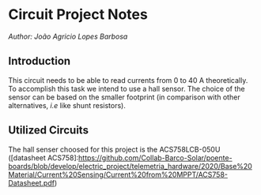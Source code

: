 # Circuit Project Notes

*Author: João Agricio Lopes Barbosa*

## Introduction
This circuit needs to be able to read currents from 0 to 40 A theoretically. To accomplish this task we intend to use a hall sensor. The choice of the sensor can be based on the smaller footprint (in comparison with other alternatives, _i.e_ like shunt resistors).

## Utilized Circuits
The hall senser choosed for this project is the ACS758LCB-050U ([datasheet ACS758]:https://github.com/Collab-Barco-Solar/poente-boards/blob/develop/electric_project/telemetria_hardware/2020/Base%20Material/Current%20Sensing/Current%20from%20MPPT/ACS758-Datasheet.pdf)